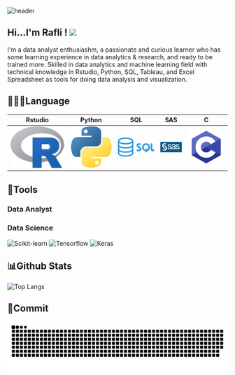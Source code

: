 ![header](https://github.com/RafliRadithya23/Metode-Peramalan-Deret-Waktu/blob/main/github-header-banner.png)
## Hi...I'm Rafli ! <img src="https://raw.githubusercontent.com/MartinHeinz/MartinHeinz/master/wave.gif" width="30px">

I'm a data analyst enthusiashm, a passionate and curious learner who has some learning experience in data analytics & research, and ready to be trained more. Skilled in data analytics and machine learning field with technical knowledge in Rstudio, Python, SQL, Tableau, and Excel Spreadsheet as tools for doing data analysis and visualization.

## 👨🏻‍💻Language
| Rstudio | Python | SQL | SAS | C |
|---------|--------|-----|-----|---|
| ![R](Logo/96e773c4e30a86c8e7e85c97cc42c7bf.png)      | ![Python](Logo/8110ce8ecd7903031e8567dc24e18d9a.png)     | ![SQL](Logo/a80de9a9e9f4896852cacd8a8a4e194e.png)  | ![sas](Logo/sas-logo-white-reversed-new.png)  | ![C](Logo/e79cbb4395d895b6befe9ac92a5a40a2.png) |

## 🔧Tools

### Data Analyst

### Data Science
![Scikit-learn](https://img.shields.io/badge/scikit%20learn-F7931E?style=for-the-badge&logo=scikit-learn&logoColor=white)
![Tensorflow](https://img.shields.io/badge/TensorFlow-FF3F06?style=for-the-badge&logo=tensorflow&logoColor=white)
![Keras](https://img.shields.io/badge/-Keras-D00000?style=flat&logo=Keras)

## 📊Github Stats
![Top Langs](https://github-readme-stats.vercel.app/api/top-langs/?username=RafliRadithya23&langs_count=8)

## 📑Commit
![snake gif](https://github.com/RafliRadithya23/RafliRadithya23/blob/output/github-snake.svg)
